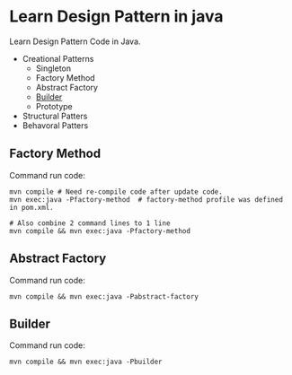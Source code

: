 # Learn Design Pattern in java
Learn Design Pattern Code in Java.

- Creational Patterns
  - Singleton
  - Factory Method
  - Abstract Factory
  - [Builder](src/main/java/despat/creational/builder/readme.md)
  - Prototype
- Structural Patters
- Behavoral Patters

## Factory Method

Command run code:

```shell
mvn compile # Need re-compile code after update code.
mvn exec:java -Pfactory-method  # factory-method profile was defined in pom.xml.

# Also combine 2 command lines to 1 line 
mvn compile && mvn exec:java -Pfactory-method
```
## Abstract Factory

Command run code:

```shell
mvn compile && mvn exec:java -Pabstract-factory
```
## Builder

Command run code:

```shell
mvn compile && mvn exec:java -Pbuilder
```
